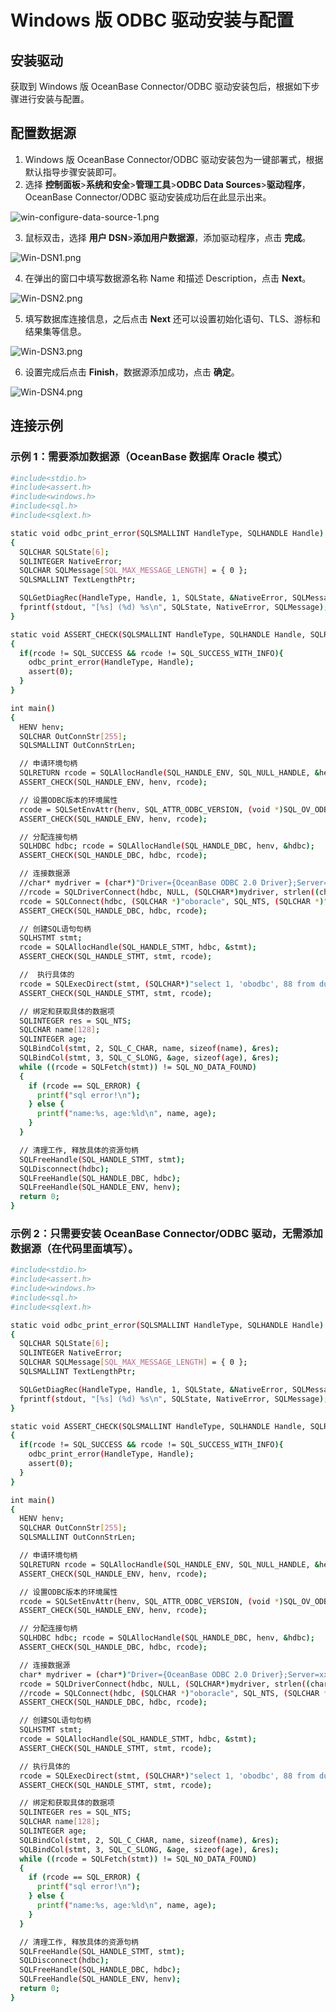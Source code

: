 # Windows 版 ODBC 驱动安装与配置

## 安装驱动

获取到 Windows 版 OceanBase Connector/ODBC 驱动安装包后，根据如下步骤进行安装与配置。

## 配置数据源

1. Windows 版 OceanBase Connector/ODBC 驱动安装包为一键部署式，根据默认指导步骤安装即可。
2. 选择 **控制面板**>**系统和安全**>**管理工具**>**ODBC Data Sources**>**驱动程序**，OceanBase Connector/ODBC 驱动安装成功后在此显示出来。

![win-configure-data-source-1.png](https://obbusiness-private.oss-cn-shanghai.aliyuncs.com/doc/img/odbc/win-configure-data-source-1.png)

3. 鼠标双击，选择 **用户 DSN**>**添加用户数据源**，添加驱动程序，点击 **完成**。

![Win-DSN1.png](https://obbusiness-private.oss-cn-shanghai.aliyuncs.com/doc/img/odbc/Win-DSN1.png)

4. 在弹出的窗口中填写数据源名称 Name 和描述 Description，点击 **Next**。

![Win-DSN2.png](https://obbusiness-private.oss-cn-shanghai.aliyuncs.com/doc/img/odbc/Win-DSN2.png)

5. 填写数据库连接信息，之后点击 **Next** 还可以设置初始化语句、TLS、游标和结果集等信息。

![Win-DSN3.png](https://obbusiness-private.oss-cn-shanghai.aliyuncs.com/doc/img/odbc/Win-DSN3.png)

6. 设置完成后点击 **Finish**，数据源添加成功，点击 **确定**。

![Win-DSN4.png](https://obbusiness-private.oss-cn-shanghai.aliyuncs.com/doc/img/odbc/Win-DSN4.png)


## 连接示例

### 示例 1：需要添加数据源（OceanBase 数据库 Oracle 模式）

```bash
#include<stdio.h>
#include<assert.h>
#include<windows.h>
#include<sql.h>
#include<sqlext.h>

static void odbc_print_error(SQLSMALLINT HandleType, SQLHANDLE Handle)
{
  SQLCHAR SQLState[6];
  SQLINTEGER NativeError;
  SQLCHAR SQLMessage[SQL_MAX_MESSAGE_LENGTH] = { 0 };
  SQLSMALLINT TextLengthPtr;

  SQLGetDiagRec(HandleType, Handle, 1, SQLState, &NativeError, SQLMessage, SQL_MAX_MESSAGE_LENGTH, &TextLengthPtr);
  fprintf(stdout, "[%s] (%d) %s\n", SQLState, NativeError, SQLMessage);
}

static void ASSERT_CHECK(SQLSMALLINT HandleType, SQLHANDLE Handle, SQLRETURN rcode)
{
  if(rcode != SQL_SUCCESS && rcode != SQL_SUCCESS_WITH_INFO){
    odbc_print_error(HandleType, Handle);
    assert(0);
  }
}

int main()
{
  HENV henv;
  SQLCHAR OutConnStr[255];
  SQLSMALLINT OutConnStrLen;

  // 申请环境句柄
  SQLRETURN rcode = SQLAllocHandle(SQL_HANDLE_ENV, SQL_NULL_HANDLE, &henv);
  ASSERT_CHECK(SQL_HANDLE_ENV, henv, rcode);

  // 设置ODBC版本的环境属性
  rcode = SQLSetEnvAttr(henv, SQL_ATTR_ODBC_VERSION, (void *)SQL_OV_ODBC3, 0);
  ASSERT_CHECK(SQL_HANDLE_ENV, henv, rcode);

  // 分配连接句柄
  SQLHDBC hdbc; rcode = SQLAllocHandle(SQL_HANDLE_DBC, henv, &hdbc);
  ASSERT_CHECK(SQL_HANDLE_DBC, hdbc, rcode);

  // 连接数据源
  //char* mydriver = (char*)"Driver={OceanBase ODBC 2.0 Driver};Server=xxx.xxx.xxx.xxx;Port=38884;Database=test;User=xxx@oracle;Password=xxx;Option=3;";
  //rcode = SQLDriverConnect(hdbc, NULL, (SQLCHAR*)mydriver, strlen((char*)mydriver) + 1, OutConnStr, 255, &OutConnStrLen, SQL_DRIVER_NOPROMPT);
  rcode = SQLConnect(hdbc, (SQLCHAR *)"oboracle", SQL_NTS, (SQLCHAR *)"test@oracle", SQL_NTS, (SQLCHAR *)"test", SQL_NTS);
  ASSERT_CHECK(SQL_HANDLE_DBC, hdbc, rcode);

  // 创建SQL语句句柄
  SQLHSTMT stmt;
  rcode = SQLAllocHandle(SQL_HANDLE_STMT, hdbc, &stmt);
  ASSERT_CHECK(SQL_HANDLE_STMT, stmt, rcode);

  //  执行具体的
  rcode = SQLExecDirect(stmt, (SQLCHAR*)"select 1, 'obodbc', 88 from dual", SQL_NTS);
  ASSERT_CHECK(SQL_HANDLE_STMT, stmt, rcode);

  // 绑定和获取具体的数据项
  SQLINTEGER res = SQL_NTS;
  SQLCHAR name[128];
  SQLINTEGER age;
  SQLBindCol(stmt, 2, SQL_C_CHAR, name, sizeof(name), &res);
  SQLBindCol(stmt, 3, SQL_C_SLONG, &age, sizeof(age), &res);
  while ((rcode = SQLFetch(stmt)) != SQL_NO_DATA_FOUND)
  {
    if (rcode == SQL_ERROR) {
      printf("sql error!\n");
    } else {
      printf("name:%s, age:%ld\n", name, age);
    }
  }

  // 清理工作, 释放具体的资源句柄
  SQLFreeHandle(SQL_HANDLE_STMT, stmt);
  SQLDisconnect(hdbc);
  SQLFreeHandle(SQL_HANDLE_DBC, hdbc);
  SQLFreeHandle(SQL_HANDLE_ENV, henv);
  return 0;
}

```

### 示例 2：只需要安装 OceanBase Connector/ODBC 驱动，无需添加数据源（在代码里面填写）。

```bash
#include<stdio.h>
#include<assert.h>
#include<windows.h>
#include<sql.h>
#include<sqlext.h>

static void odbc_print_error(SQLSMALLINT HandleType, SQLHANDLE Handle)
{
  SQLCHAR SQLState[6];
  SQLINTEGER NativeError;
  SQLCHAR SQLMessage[SQL_MAX_MESSAGE_LENGTH] = { 0 };
  SQLSMALLINT TextLengthPtr;

  SQLGetDiagRec(HandleType, Handle, 1, SQLState, &NativeError, SQLMessage, SQL_MAX_MESSAGE_LENGTH, &TextLengthPtr);
  fprintf(stdout, "[%s] (%d) %s\n", SQLState, NativeError, SQLMessage);
}

static void ASSERT_CHECK(SQLSMALLINT HandleType, SQLHANDLE Handle, SQLRETURN rcode)
{
  if(rcode != SQL_SUCCESS && rcode != SQL_SUCCESS_WITH_INFO){
    odbc_print_error(HandleType, Handle);
    assert(0);
  }
}

int main()
{
  HENV henv;
  SQLCHAR OutConnStr[255];
  SQLSMALLINT OutConnStrLen;

  // 申请环境句柄
  SQLRETURN rcode = SQLAllocHandle(SQL_HANDLE_ENV, SQL_NULL_HANDLE, &henv);
  ASSERT_CHECK(SQL_HANDLE_ENV, henv, rcode);

  // 设置ODBC版本的环境属性
  rcode = SQLSetEnvAttr(henv, SQL_ATTR_ODBC_VERSION, (void *)SQL_OV_ODBC3, 0);
  ASSERT_CHECK(SQL_HANDLE_ENV, henv, rcode);

  // 分配连接句柄
  SQLHDBC hdbc; rcode = SQLAllocHandle(SQL_HANDLE_DBC, henv, &hdbc);
  ASSERT_CHECK(SQL_HANDLE_DBC, hdbc, rcode);

  // 连接数据源
  char* mydriver = (char*)"Driver={OceanBase ODBC 2.0 Driver};Server=xxx.xxx.xxx.xxx;Port=38884;Database=test;User=xxx@oracle;Password=xxx;Option=3;";
  rcode = SQLDriverConnect(hdbc, NULL, (SQLCHAR*)mydriver, strlen((char*)mydriver) + 1, OutConnStr, 255, &OutConnStrLen, SQL_DRIVER_NOPROMPT);
  //rcode = SQLConnect(hdbc, (SQLCHAR *)"oboracle", SQL_NTS, (SQLCHAR *)"test@oracle", SQL_NTS, (SQLCHAR *)"test", SQL_NTS);
  ASSERT_CHECK(SQL_HANDLE_DBC, hdbc, rcode);

  // 创建SQL语句句柄
  SQLHSTMT stmt;
  rcode = SQLAllocHandle(SQL_HANDLE_STMT, hdbc, &stmt);
  ASSERT_CHECK(SQL_HANDLE_STMT, stmt, rcode);

  // 执行具体的
  rcode = SQLExecDirect(stmt, (SQLCHAR*)"select 1, 'obodbc', 88 from dual", SQL_NTS);
  ASSERT_CHECK(SQL_HANDLE_STMT, stmt, rcode);

  // 绑定和获取具体的数据项
  SQLINTEGER res = SQL_NTS;
  SQLCHAR name[128];
  SQLINTEGER age;
  SQLBindCol(stmt, 2, SQL_C_CHAR, name, sizeof(name), &res);
  SQLBindCol(stmt, 3, SQL_C_SLONG, &age, sizeof(age), &res);
  while ((rcode = SQLFetch(stmt)) != SQL_NO_DATA_FOUND)
  {
    if (rcode == SQL_ERROR) {
      printf("sql error!\n");
    } else {
      printf("name:%s, age:%ld\n", name, age);
    }
  }

  // 清理工作, 释放具体的资源句柄
  SQLFreeHandle(SQL_HANDLE_STMT, stmt);
  SQLDisconnect(hdbc);
  SQLFreeHandle(SQL_HANDLE_DBC, hdbc);
  SQLFreeHandle(SQL_HANDLE_ENV, henv);
  return 0;
}

```
